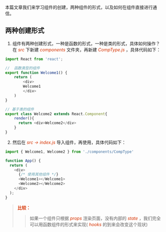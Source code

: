 本篇文章我们来学习组件的创建，两种组件的形式，以及如何在组件直接进行通信。
## 两种创建形式
1. 组件有两种创建形式，一种是函数的形式，一种是类的形式，具体如何操作？   
在 *<font color="#d63200">src</font>* 下新建 *<font color="#d63200">components</font>* 文件夹，再新建 *<font color="#d63200">CompType.js</font>* ，具体代码如下：
```js
import React from 'react';

//  函数类型的组件
export function Welcome1() {
    return (
        <div>
        Welcome1
        </div>
    )
}

// 基于类的组件
export class Welcome2 extends React.Component{
    render(){
      return <div>Welcome2</div>
    }
}
```
2. 然后在 *<font color="#d63200">src -> index.js</font>* 导入组件，再使用，具体代码如下：
```js
import { Welcome1, Welcome2 } from './components/CompType'

function App() {
  return (
    <div>
      {/* 使用其他组件 */}
      <Welcome1></Welcome1>
      <Welcome2></Welcome2> 
    </div>
  );
}
```
> **<font color="#d63200">比较： </font>** 
>> 如果一个组件只根据 *<font color="#d63200">props</font>* 渲染页面，没有内部的 *<font color="#d63200">state</font>* ，我们完全可以用函数组件的形式来实现( *<font color="#d63200">hooks</font>* 的到来会改变这个现状)